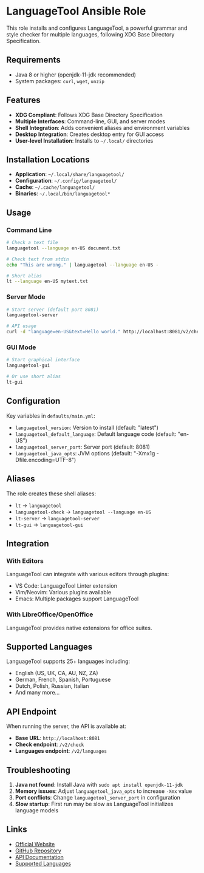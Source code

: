 # LanguageTool Ansible Role

This role installs and configures LanguageTool, a powerful grammar and style checker for multiple languages, following XDG Base Directory Specification.

## Requirements

- Java 8 or higher (openjdk-11-jdk recommended)
- System packages: `curl`, `wget`, `unzip`

## Features

- **XDG Compliant**: Follows XDG Base Directory Specification
- **Multiple Interfaces**: Command-line, GUI, and server modes
- **Shell Integration**: Adds convenient aliases and environment variables
- **Desktop Integration**: Creates desktop entry for GUI access
- **User-level Installation**: Installs to `~/.local/` directories

## Installation Locations

- **Application**: `~/.local/share/languagetool/`
- **Configuration**: `~/.config/languagetool/`
- **Cache**: `~/.cache/languagetool/`
- **Binaries**: `~/.local/bin/languagetool*`

## Usage

### Command Line
```bash
# Check a text file
languagetool --language en-US document.txt

# Check text from stdin  
echo "This are wrong." | languagetool --language en-US -

# Short alias
lt --language en-US mytext.txt
```

### Server Mode
```bash
# Start server (default port 8081)
languagetool-server

# API usage
curl -d "language=en-US&text=Hello world." http://localhost:8081/v2/check
```

### GUI Mode
```bash
# Start graphical interface
languagetool-gui

# Or use short alias
lt-gui
```

## Configuration

Key variables in `defaults/main.yml`:

- `languagetool_version`: Version to install (default: "latest")
- `languagetool_default_language`: Default language code (default: "en-US")
- `languagetool_server_port`: Server port (default: 8081)
- `languagetool_java_opts`: JVM options (default: "-Xmx1g -Dfile.encoding=UTF-8")

## Aliases

The role creates these shell aliases:
- `lt` → `languagetool`
- `languagetool-check` → `languagetool --language en-US`
- `lt-server` → `languagetool-server`
- `lt-gui` → `languagetool-gui`

## Integration

### With Editors
LanguageTool can integrate with various editors through plugins:
- VS Code: LanguageTool Linter extension
- Vim/Neovim: Various plugins available
- Emacs: Multiple packages support LanguageTool

### With LibreOffice/OpenOffice
LanguageTool provides native extensions for office suites.

## Supported Languages

LanguageTool supports 25+ languages including:
- English (US, UK, CA, AU, NZ, ZA)
- German, French, Spanish, Portuguese
- Dutch, Polish, Russian, Italian
- And many more...

## API Endpoint

When running the server, the API is available at:
- **Base URL**: `http://localhost:8081`
- **Check endpoint**: `/v2/check`
- **Languages endpoint**: `/v2/languages`

## Troubleshooting

1. **Java not found**: Install Java with `sudo apt install openjdk-11-jdk`
2. **Memory issues**: Adjust `languagetool_java_opts` to increase `-Xmx` value
3. **Port conflicts**: Change `languagetool_server_port` in configuration
4. **Slow startup**: First run may be slow as LanguageTool initializes language models

## Links

- [Official Website](https://languagetool.org/)
- [GitHub Repository](https://github.com/languagetool-org/languagetool)
- [API Documentation](https://languagetool.org/http-api/)
- [Supported Languages](https://languagetool.org/languages/)